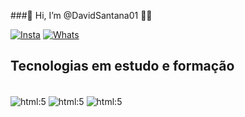 ###👋 Hi, I’m @DavidSantana01 👋🏾

[![Insta](https://img.shields.io/badge/Instagram-E4405F?style=for-the-badge&logo=instagram&logoColor=white)](https://www.instagram.com/ds.santos7991)
[![Whats](	https://img.shields.io/badge/WhatsApp-25D366?style=for-the-badge&logo=whatsapp&logoColor=white)](https://wa.me/5561996378177)

## Tecnologias em estudo e formação

<div style="display: inline_block"><br/>
     <img align="center" alt="html:5" src="https://img.shields.io/badge/HTML5-E34F26?style=for-the-badge&logo=html5&logoColor=white"/>
     <img align="center" alt="html:5" src="https://img.shields.io/badge/CSS-239120?&style=for-the-badge&logo=css3&logoColor=white">
     <img align="center" alt="html:5" src="https://img.shields.io/badge/JavaScript-F7DF1E?style=for-the-badge&logo=javascript&logoColor=black">
</div>
